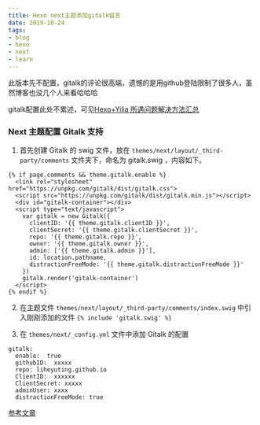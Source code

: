 ```yaml
---
title: Hexo next主题添加gitalk留言
date: 2019-10-24
tags: 
- blog
- hexo
- next
- learn
---
```


此版本先不配置，gitalk的评论很高端，遗憾的是用github登陆限制了很多人，虽然博客也没几个人来看哈哈哈

gitalk配置此处不累述，可见[Hexo+Yilia 所遇问题解决方法汇总](https://liheyuting.github.io/2018/08/26/2019/hexo_yilia/)

### Next 主题配置 Gitalk 支持
1. 首先创建 Gitalk 的 swig 文件，放在 `themes/next/layout/_third-party/comments` 文件夹下，命名为 gitalk.swig ，内容如下。

```
{% if page.comments && theme.gitalk.enable %}
  <link rel="stylesheet" href="https://unpkg.com/gitalk/dist/gitalk.css">
  <script src="https://unpkg.com/gitalk/dist/gitalk.min.js"></script>
  <div id="gitalk-container"></div>
  <script type="text/javascript">
    var gitalk = new Gitalk({
      clientID: '{{ theme.gitalk.clientID }}',
      clientSecret: '{{ theme.gitalk.clientSecret }}',
      repo: '{{ theme.gitalk.repo }}',
      owner: '{{ theme.gitalk.owner }}',
      admin: ['{{ theme.gitalk.admin }}'],
      id: location.pathname,
      distractionFreeMode: '{{ theme.gitalk.distractionFreeMode }}'
    })
    gitalk.render('gitalk-container')
  </script>
{% endif %}
```

2. 在主题文件 `themes/next/layout/_third-party/comments/index.swig` 中引入刚刚添加的文件
`{% include 'gitalk.swig' %}`

3. 在 `themes/next/_config.yml` 文件中添加 Gitalk 的配置
```
gitalk:
  enable:  true
  githubID:  xxxxx  
  repo: liheyuting.github.io
  ClientID:  xxxxxx
  ClientSecret: xxxxx
  adminUser: xxxx
  distractionFreeMode: true
 ```



[参考文章](https://www.jianshu.com/p/b5f509f25872)